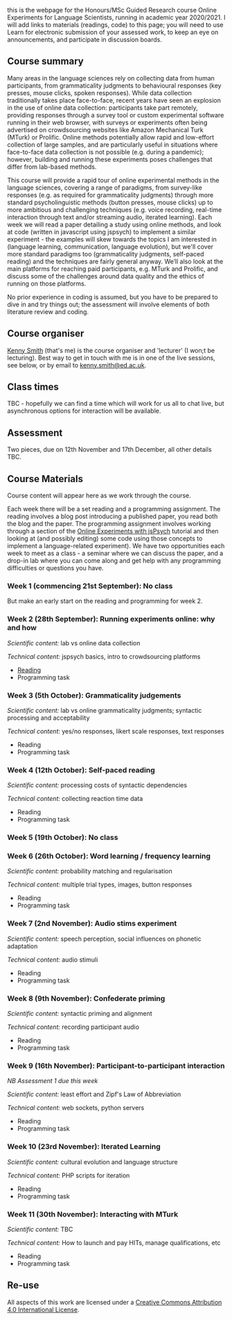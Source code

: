 this is the webpage for the Honours/MSc Guided Research course Online Experiments for Language Scientists, running in academic year 2020/2021. I will add links to materials (readings, code) to this page; you will need to use Learn for electronic submission of your assessed work, to keep an eye on announcements, and participate in discussion boards.

## Course summary

Many areas in the language sciences rely on collecting data from human participants, from grammaticality judgments to behavioural responses (key presses, mouse clicks, spoken responses). While data collection traditionally takes place face-to-face, recent years have seen an explosion in the use of online data collection: participants take part remotely, providing responses through a survey tool or custom experimental software running in their web browser, with surveys or experiments often being advertised on crowdsourcing websites like Amazon Mechanical Turk (MTurk) or Prolific. Online methods potentially allow rapid and low-effort collection of large samples, and are particularly useful in situations where face-to-face data collection is not possible (e.g. during a pandemic); however, building and running these experiments poses challenges that differ from lab-based methods.

This course will provide a rapid tour of online experimental methods in the language sciences, covering a range of paradigms, from survey-like responses (e.g. as required for grammaticality judgments) through more standard psycholinguistic methods (button presses, mouse clicks) up to more ambitious and challenging techniques (e.g. voice recording, real-time interaction through text and/or streaming audio, iterated learning). Each week we will read a paper detailing a study using online methods, and look at code (written in javascript using jspsych) to implement a similar experiment - the examples will skew towards the topics I am interested in (language learning, communication, language evolution), but we'll cover more standard paradigms too (grammaticality judgments, self-paced reading) and the techniques are fairly general anyway. We’ll also look at the main platforms for reaching paid participants, e.g. MTurk and Prolific, and discuss some of the challenges around data quality and the ethics of running on those platforms.

No prior experience in coding is assumed, but you have to be prepared to dive in and try things out; the assessment will involve elements of both literature review and coding.

## Course organiser

[Kenny Smith](http://www.lel.ed.ac.uk/~kenny/) (that's me) is the course organiser and 'lecturer' (I won;t be lecturing). Best way to get in touch with me is in one of the live sessions, see below, or by email to [kenny.smith@ed.ac.uk](mailto:kenny.smith@ed.ac.uk).

## Class times

TBC - hopefully we can find a time which will work for us all to chat live, but asynchronous options for interaction will be available.

## Assessment

Two pieces, due on 12th November and 17th December, all other details TBC.

## Course Materials

Course content will appear here as we work through the course.

Each week there will be a set reading and a programming assignment. The reading involves a blog post introducing a published paper, you read both the blog and the paper. The programming assignment involves working through a section of the [Online Experiments with jsPsych](https://softdev.ppls.ed.ac.uk/online_experiments/index.html) tutorial and then looking at (and possibly editing) some code using those concepts to implement a language-related experiment). We have two opportunities each week to meet as a class - a seminar where we can discuss the paper, and a drop-in lab where you can come along and get help with any programming difficulties or questions you have.

### Week 1 (commencing 21st September): No class

But make an early start on the reading and programming for week 2.

### Week 2 (28th September): Running experiments online: why and how

*Scientific content:* lab vs online data collection

*Technical content:* jspsych basics, intro to crowdsourcing platforms

- [Reading](oels_reading_wk2.md)
- Programming task

### Week 3 (5th October): Grammaticality judgements

*Scientific content:* lab vs online grammaticality judgments; syntactic processing and acceptability

*Technical content:* yes/no responses, likert scale responses, text responses

- Reading
- Programming task

### Week 4 (12th October): Self-paced reading

*Scientific content:* processing costs of syntactic dependencies

*Technical content:* collecting reaction time data

- Reading
- Programming task

### Week 5 (19th October): No class

### Week 6 (26th October): Word learning / frequency learning

*Scientific content:* probability matching and regularisation

*Technical content:* multiple trial types, images, button responses

- Reading
- Programming task

### Week 7 (2nd November): Audio stims experiment

*Scientific content:* speech perception, social influences on phonetic adaptation

*Technical content:* audio stimuli

- Reading
- Programming task

### Week 8 (9th November): Confederate priming

*Scientific content:* syntactic priming and alignment<br>

*Technical content:*  recording participant audio

- Reading
- Programming task

### Week 9 (16th November): Participant-to-participant interaction

*NB Assessment 1 due this week*

*Scientific content:* least effort and Zipf's Law of Abbreviation

*Technical content:* web sockets, python servers

- Reading
- Programming task

### Week 10 (23rd November): Iterated Learning

*Scientific content:* cultural evolution and language structure

*Technical content:* PHP scripts for iteration

- Reading
- Programming task

### Week 11 (30th November): Interacting with MTurk

*Scientific content:* TBC

*Technical content:* How to launch and pay HITs, manage qualifications, etc

- Reading
- Programming task

## Re-use

All aspects of this work are licensed under a [Creative Commons Attribution 4.0 International License](http://creativecommons.org/licenses/by/4.0/).
